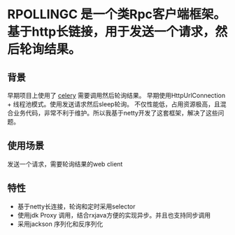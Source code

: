 # RPOLLINGC 是一个类Rpc客户端框架。基于http长链接，用于发送一个请求，然后轮询结果。
## 背景
 早期项目上使用了 [celery](https://github.com/celery/celery) 需要调用然后轮询结果。
 早期使用HttpUrlConnection + 线程池模式。使用发送请求然后sleep轮询。
 不仅性能低，占用资源极高，且混合业务代码，非常不利于维护。所以我基于netty开发了这套框架，解决了这些问题。

## 使用场景
 发送一个请求，需要轮询结果的web client

## 特性
 - 基于netty长连接，轮询和定时采用selector
 - 使用jdk Proxy 调用，结合rxjava方便的实现异步。并且也支持同步调用
 - 采用jackson 序列化和反序列化
 
## 
 
